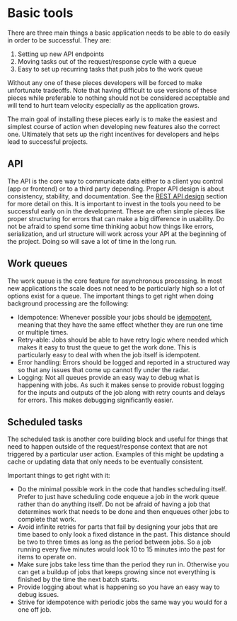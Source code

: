 # Basic tools

There are three main things a basic application needs to be able to do
easily in order to be successful.  They are:

1. Setting up new API endpoints
2. Moving tasks out of the request/response cycle with a queue
3. Easy to set up recurring tasks that push jobs to the work queue

Without any one of these pieces developers will be forced to make
unfortunate tradeoffs.  Note that having difficult to use versions of
these pieces while preferable to nothing should not be considered
acceptable and will tend to hurt team velocity especially as the
application grows.

The main goal of installing these pieces early is to make the easiest
and simplest course of action when developing new features also the
correct one.  Ultimately that sets up the right incentives for
developers and helps lead to successful projects.

## API

The API is the core way to communicate data either to a client you
control (app or frontend) or to a third party depending.  Proper API
design is about consistency, stability, and documentation.  See the
[REST API design](../rest-apis/index.md) section for more detail on
this.  It is important to invest in the tools you need to be successful
early on in the development.  These are often simple pieces like proper
structuring for errors that can make a big difference in usability.  Do
not be afraid to spend some time thinking aobut how things like errors,
serialization, and url structure will work across your API at the
beginning of the project.  Doing so will save a lot of time in the long
run.

## Work queues

The work queue is the core feature for asynchronous processing.  In most
new applications the scale does not need to be particularly high so a
lot of options exist for a queue.  The important things to get right
when doing background processing are the following:

- Idempotence: Whenever possible your jobs should be
  [idempotent](https://en.wikipedia.org/wiki/Idempotence), meaning
  that they have the same effect whether they are run one time or
  multiple times.
- Retry-able: Jobs should be able to have retry logic where needed which
  makes it easy to trust the queue to get the work done.  This is
  particularly easy to deal with when the job itself is idempotent.
- Error handling: Errors should be logged and reported in a structured
  way so that any issues that come up cannot fly under the radar.
- Logging: Not all queues provide an easy way to debug what is happening
  with jobs.  As such it makes sense to provide robust logging for the
  inputs and outputs of the job along with retry counts and delays for
  errors.  This makes debugging significantly easier.

## Scheduled tasks

The scheduled task is another core building block and useful for things
that need to happen outside of the request/response context that are not
triggered by a particular user action. Examples of this might be
updating a cache or updating data that only needs to be eventually
consistent.

Important things to get right with it:

- Do the minimal possible work in the code that handles scheduling
  itself.  Prefer to just have scheduling code enqueue a job in the work
  queue rather than do anything itself.  Do not be afraid of having a
  job that determines work that needs to be done and then enqueues
  other jobs to complete that work.
- Avoid infinite retries for parts that fail by designing your jobs that
  are time based to only look a fixed distance in the past.  This
  distance should be two to three times as long as the period between
  jobs.  So a job running every five minutes would look 10 to 15 minutes
  into the past for items to operate on.
- Make sure jobs take less time than the period they run in.  Otherwise
  you can get a buildup of jobs that keeps growing since not everything
  is finished by the time the next batch starts.
- Provide logging about what is happening so you have an easy way to
  debug issues.
- Strive for idempotence with periodic jobs the same way you would for a
  one off job.

